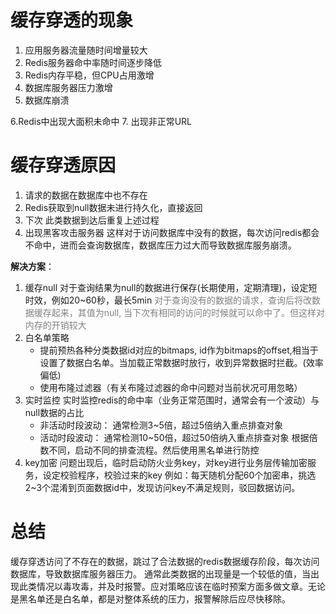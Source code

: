 # 缓存穿透的现象
1. 应用服务器流量随时间增量较大
2. Redis服务器命中率随时间逐步降低
3. Redis内存平稳，但CPU占用激增
4. 数据库服务器压力激增
5. 数据库崩溃

6.Redis中出现大面积未命中
7. 出现非正常URL

# 缓存穿透原因
1. 请求的数据在数据库中也不存在
2. Redis获取到null数据未进行持久化，直接返回
3. 下次 此类数据到达后重复上述过程
4. 出现黑客攻击服务器
这样对于访问数据库中没有的数据，每次访问redis都会不命中，进而会查询数据库，数据库压力过大而导致数据库服务崩溃。

**解决方案**：
1. 缓存null
   对于查询结果为null的数据进行保存(长期使用，定期清理)，设定短时效，例如20~60秒，最长5min
   <font color=gray>对于查询没有的数据的请求，查询后将改数据缓存起来，其值为null, 当下次有相同的访问的时候就可以命中了。但这样对内存的开销较大</font>
2. 白名单策略
   - 提前预热各种分类数据id对应的bitmaps, id作为bitmaps的offset,相当于设置了数据白名单。当加载正常数据时放行，收到异常数据时拦截。(效率偏低)
   - 使用布隆过滤器（有关布隆过滤器的命中问题对当前状况可用忽略）
3. 实时监控
   实时监控redis的命中率（业务正常范围时，通常会有一个波动）与null数据的占比
   - 非活动时段波动： 通常检测3~5倍，超过5倍纳入重点排查对象
   - 活动时段波动： 通常检测10~50倍，超过50倍纳入重点排查对象
   根据倍数不同，启动不同的排查流程。然后使用黑名单进行防控
4. key加密
   问题出现后，临时启动防火业务key，对key进行业务层传输加密服务，设定校验程序，校验过来的key
   例如：每天随机分配60个加密串，挑选2~3个混淆到页面数据id中，发现访问key不满足规则，驳回数据访问。
# 总结
缓存穿透访问了不存在的数据，跳过了合法数据的redis数据缓存阶段，每次访问数据库，导致数据库服务器压力。 通常此类数据的出现量是一个较低的值，当出现此类情况以毒攻毒，并及时报警。应对策略应该在临时预案方面多做文章。无论是黑名单还是白名单，都是对整体系统的压力，报警解除后应尽快移除。